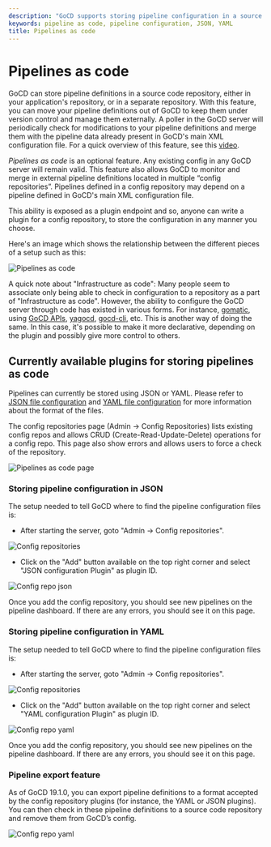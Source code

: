 ```yaml
---
description: "GoCD supports storing pipeline configuration in a source code repository, either with your application code or in a separate repository all on its own."
keywords: pipeline as code, pipeline configuration, JSON, YAML
title: Pipelines as code
---
```


# Pipelines as code

GoCD can store pipeline definitions in a source code repository, either in your application's repository, or in a separate repository. With this feature, you can move your pipeline definitions out of GoCD to keep them under version control and manage them externally. A poller in the GoCD server will periodically check for modifications to your pipeline definitions and merge them with the pipeline data already present in GoCD's main XML configuration file. For a quick overview of this feature, see this [video](https://www.youtube.com/watch?v=1AfBxCWRqD8&feature=youtu.be).

_Pipelines as code_ is an optional feature. Any existing config in any GoCD server will remain valid. This feature also allows GoCD to monitor and merge in external pipeline definitions located in multiple “config repositories”. Pipelines defined in a config repository may depend on a pipeline defined in GoCD's main XML configuration file.

This ability is exposed as a plugin endpoint and so, anyone can write a plugin for a config repository, to store the configuration in any manner you choose.

Here's an image which shows the relationship between the different pieces of a setup such as this:

![Pipelines as code](../images/advanced_usage/pipelines_as_code.png)

A quick note about "Infrastructure as code": Many people seem to associate only being able to check in configuration to
a repository as a part of "Infrastructure as code". However, the ability to configure the GoCD server through code has
existed in various forms. For instance, [gomatic](https://github.com/SpringerSBM/gomatic), using
[GoCD APIs](https://api.gocd.org/current/), [yagocd](https://github.com/grundic/yagocd),
[gocd-cli](https://github.com/gaqzi/py-gocd), etc. This is another way of doing the same. In this case, it's possible to
make it more declarative, depending on the plugin and possibly give more control to others.


## Currently available plugins for storing pipelines as code

Pipelines can currently be stored using JSON or YAML. Please refer to [JSON file configuration](https://github.com/tomzo/gocd-json-config-plugin#configuration-files) and [YAML file configuration](https://github.com/tomzo/gocd-yaml-config-plugin#setup) for more information about the format of the files.


The config repositories page (Admin -> Config Repositories) lists existing config repos and allows CRUD (Create-Read-Update-Delete) operations for a config repo. This page also show errors and allows users to force a check of the repository.

![Pipelines as code page](../images/advanced_usage/config-repo-page.png)

### Storing pipeline configuration in JSON

The setup needed to tell GoCD where to find the pipeline configuration files is:

- After starting the server, goto "Admin -> Config repositories".

![Config repositories](../images/advanced_usage/config-repositories.png)

- Click on the "Add" button available on the top right corner and select "JSON configuration Plugin" as plugin ID.

![Config repo json](../images/advanced_usage/config-repo-json.png)

Once you add the config repository, you should see new pipelines on the pipeline dashboard. If there are any errors, you should see it on this page.


### Storing pipeline configuration in YAML

The setup needed to tell GoCD where to find the pipeline configuration files is:

- After starting the server, goto "Admin -> Config repositories".

![Config repositories](../images/advanced_usage/config-repositories.png)

- Click on the "Add" button available on the top right corner and select "YAML configuration Plugin" as plugin ID.

![Config repo yaml](../images/advanced_usage/config-repo-yml.png)

Once you add the config repository, you should see new pipelines on the pipeline dashboard. If there are any errors, you should see it on this page.


### Pipeline export feature

As of GoCD 19.1.0, you can export pipeline definitions to a format accepted by the config repository plugins (for instance, the YAML or JSON plugins). You can then check in these pipeline definitions to a source code repository and remove them from GoCD’s config.

![Config repo yaml](../images/advanced_usage/pipeline-export.gif)
